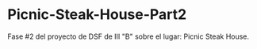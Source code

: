 # Picnic-Steak-House-Part2
Fase #2 del proyecto de DSF de III "B" sobre el lugar: Picnic Steak House.
